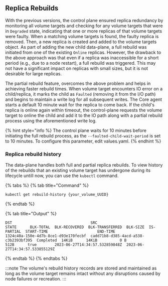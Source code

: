 ## Replica Rebuilds

With the previous versions, the control plane ensured replica redundancy by monitoring all volume targets and checking for any volume targets that were in `Degraded` state, indicating that one or more replicas of that volume targets were faulty. When a matching volume targets is found, the faulty replica is removed. Then, a new replica is created and added to the volume targets object. As part of adding the new child data-plane, a full rebuild was initiated from one of the existing `Online` replicas.
However, the drawback to the above approach was that even if a replica was inaccessible for a short period (e.g., due to a node restart), a full rebuild was triggered. This may not have a significant impact on replicas with small sizes, but it is not desirable for large replicas.

The partial rebuild feature, overcomes the above problem and helps in achieving faster rebuild times. When volume target encounters IO error on a child/replica, it marks the child as `Faulted` (removing it from the I/O path) and begins to maintain a write log for all subsequent writes. The Core agent starts a default 10 minute wait for the replica to come back. If the child's replica is online again within timeout, the control-plane requests the volume target to online the child and add it to the IO path along with a partial rebuild process using the aforementioned write log.

<!--

**Full rebuild** and **partial rebuild** are two approaches used in the context of replica redundancy and data recovery in a distributed storage system.

### Full rebuild

A full rebuild refers to the process of completely reconstructing a faulty replica of a volume target in a distributed storage system. In this process, when the control plane detects a replica has faulted, possibly due to node failure, connectivity or other issues (**degraded state**), it removes the faulty replica and initiates the creation of a new replica. The new replica is then added to the volume. Once the new replica is added, the data-plane internally triggers a full rebuild by copying entire data from an already existing healthy replica into the newly added one.

:::note
A drawback of the full rebuild approach is that even if a replica becomes temporarily inaccessible due to reasons like a node restart, a full rebuild is triggered. This means that the entire replica, regardless of its size, is reconstructed from scratch. This can be time-consuming and inefficient, especially for large replicas.
:::

To address the drawback of full rebuild issue, a partial rebuild feature is introduced. 

### Partial rebuild

In the partial rebuild approach, when a volume target encounters an I/O error on a child/replica, it marks that child as **faulted**, effectively removing it from the I/O path. Simultaneously, the volume target starts maintaining a write log for all subsequent writes.

The Core agent, responsible for managing the replica status, waits for a pre-configured period, known as the **faulted child wait period**. During this time, it expects the replica to come back online. If the faulted replica becomes online within the timeout, the control plane instructs the volume target to bring the child online and include it in the I/O path. Additionally, a partial rebuild process is initiated using the previously recorded write log. The partial rebuild focuses only on the changes made since the replica was marked as faulty, thereby reducing the time and resources required compared to a full rebuild.

By implementing a partial rebuild strategy, the storage system can achieve faster rebuild times and avoid unnecessary full rebuilds for replicas that experience temporary interruptions or failures.

-->

{% hint style="info %}
The control plane waits for 10 minutes before initiating the full rebuild process, as the `--faulted-child-wait-period` is set to 10 minutes. To configure this parameter, edit values.yaml.
{% endhint %}


### Replica rebuild history 

The data-plane handles both full and partial replica rebuilds. To view history of the rebuilds that an existing volume target has undergone during its lifecycle untill now, you can use the `kubectl` command.


{% tabs %}
{% tab title="Command" %}
```text
kubectl get rebuild-history {your_volume_UUID} 
```
{% endtab %}

{% tab title="Output" %}
```text
DST                                   SRC                                   STATE      BLK-TOTAL  BLK-RECOVERED  BLK-TRANSFERRED  BLK-SIZE  IS-PARTIAL  START-TIME                      END-TIME 
1324c40a-150e-4d7b-8ce1-d93e170fecbf  cadd71b8-d385-4acd-a538-c3b2393bf395  Completed  14KiB      14KiB          0 B              512B      true        2023-06-27T14:34:57.532859848Z  2023-06-27T14:34:57.533855129Z
```
{% endtab %}
{% endtabs %}

<!--
After hitting the curl command with the appropriate localhost and volume UUID (for example: `curl -X 'GET' \  'http://localhost:8081/v0/volumes/bd53de62-e6bb-4b72-a01a-4dcb7aa4d98b/rebuild' \  -H 'accept: application/json'`), you will receive a sample response like the following:


{% tabs %}
{% tab title="Response" %}
```text
{
  "targetUuid": "3c222a50-68df-4e5c-8e5a-33535009fc25",
  "records": [
    {
      "childUri": "nvmf://10.1.0.9:8420/nqn.2019-05.io.openebs:e5631b79-3223-4eeb-8df6-512cb6dc9b54?uuid=e5631b79-3223-4eeb-8df6-512cb6dc9b54",
      "srcUri": "bdev:///4bc36f32-fc83-4786-bc1a-58b6d5cefb81?uuid=4bc36f32-fc83-4786-bc1a-58b6d5cefb81",
      "rebuildJobState": "Completed",
      "blocksTotal": 14302,
      "blocksRecovered": 14302,
      "blocksTransferred": 0,
      "blockSize": 512,
      "isPartial": true,
      "startTime": "2023-06-27T05:09:13.680866230Z",
      "endTime": "2023-06-27T05:09:13.681847385Z"
    }
  ]
}
```
{% endtab %}
{% endtabs %}
-->

:::note
The volume's rebuild history records are stored and maintained as long as the volume target remains intact without any disruptions caused by node failures or recreation.
:::